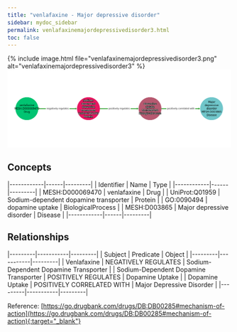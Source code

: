 ```yaml
---
title: "venlafaxine - Major depressive disorder"
sidebar: mydoc_sidebar
permalink: venlafaxinemajordepressivedisorder3.html
toc: false 
---
```


{% include image.html file="venlafaxinemajordepressivedisorder3.png" alt="venlafaxinemajordepressivedisorder3" %}![Path Visualization](/images/venlafaxinemajordepressivedisorder3.png)

## Concepts

|------------|------|---------|
| Identifier | Name | Type    |
|------------|------|---------|
| MESH:D000069470 | venlafaxine | Drug |
| UniProt:Q01959 | Sodium-dependent dopamine transporter | Protein |
| GO:0090494 | dopamine uptake | BiologicalProcess |
| MESH:D003865 | Major depressive disorder | Disease |
|------------|------|---------|

## Relationships

|---------|-----------|---------|
| Subject | Predicate | Object  |
|---------|-----------|---------|
| Venlafaxine | NEGATIVELY REGULATES | Sodium-Dependent Dopamine Transporter |
| Sodium-Dependent Dopamine Transporter | POSITIVELY REGULATES | Dopamine Uptake |
| Dopamine Uptake | POSITIVELY CORRELATED WITH | Major Depressive Disorder |
|---------|-----------|---------|

Reference: [https://go.drugbank.com/drugs/DB:DB00285#mechanism-of-action](https://go.drugbank.com/drugs/DB:DB00285#mechanism-of-action){:target="_blank"}
